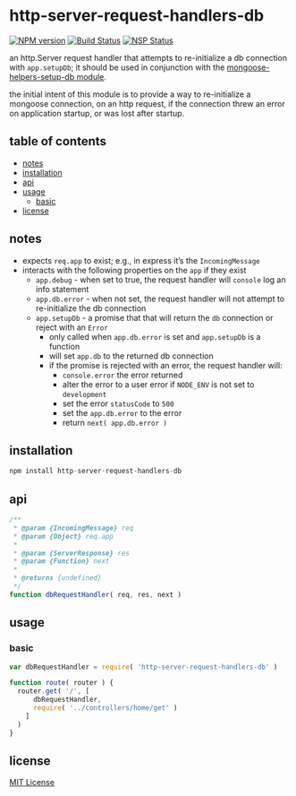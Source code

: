 # http-server-request-handlers-db
[![NPM version][npm-image]][npm-url] [![Build Status][travis-image]][travis-url] [![NSP Status][nsp-image]][nsp-url]

an http.Server request handler that attempts to re-initialize a db connection with `app.setupDb`; it should be used in conjunction with the [mongoose-helpers-setup-db module](https://github.com/mongoose-helpers/setup-db).

the initial intent of this module is to provide a way to re-initialize a mongoose connection, on an http request, if the connection threw an error on application startup, or was lost after startup.

## table of contents
* [notes](#notes)
* [installation](#installation)
* [api](#api)
* [usage](#usage)
    * [basic](#basic)
* [license](#license)

## notes
* expects `req.app` to exist; e.g., in express it’s the `IncomingMessage`
* interacts with the following properties on the `app` if they exist
    * `app.debug` - when set to true, the request handler will `console` log an info statement
    * `app.db.error` - when not set, the request handler will not attempt to re-initialize the db connection
    * `app.setupDb` - a promise that that will return the `db` connection or reject with an `Error`
        * only called when `app.db.error` is set and `app.setupDb` is a function
        * will set `app.db` to the returned db connection
        * if the promise is rejected with an error, the request handler will:
            * `console.error` the error returned
            * alter the error to a user error if `NODE_ENV` is not set to `development`
            * set the error `statusCode` to `500`
            * set the `app.db.error` to the error
            * return `next( app.db.error )`

## installation
```javascript
npm install http-server-request-handlers-db
```

## api
```javascript
/**
 * @param {IncomingMessage} req
 * @param {Object} req.app
 *
 * @param {ServerResponse} res
 * @param {Function} next
 *
 * @returns {undefined}
 */
function dbRequestHandler( req, res, next )
```

## usage
### basic
```javascript
var dbRequestHandler = require( 'http-server-request-handlers-db' )

function route( router ) {
  router.get( '/', [
      dbRequestHandler,
      require( '../controllers/home/get' )
    ]
  )
}
```

## license
[MIT License][mit-license]

[mit-license]: https://raw.githubusercontent.com/http-server-request-handlers/db/master/license.txt
[npm-image]: https://img.shields.io/npm/v/http-server-request-handlers-db.svg
[npm-url]: https://www.npmjs.com/package/http-server-request-handlers-db
[nsp-image]: https://nodesecurity.io/orgs/http-server-request-handlers/projects/0b141b84-67d6-4648-9b96-44ac8836f26c/badge
[nsp-url]: https://nodesecurity.io/orgs/http-server-request-handlers/projects/0b141b84-67d6-4648-9b96-44ac8836f26c
[travis-image]: https://travis-ci.org/http-server-request-handlers/db.svg?branch=master
[travis-url]: https://travis-ci.org/http-server-request-handlers/db
